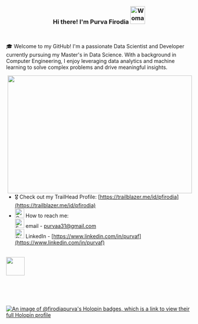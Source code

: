 <h3 align="center"> Hi there! I'm Purva Firodia <img src="https://raw.githubusercontent.com/Tarikul-Islam-Anik/Animated-Fluent-Emojis/master/Emojis/People%20with%20professions/Woman%20Technologist%20Light%20Skin%20Tone.png" alt="Woman Technologist Light Skin Tone" width="40" height="48" /> </h3>
<br>

🎓 Welcome to my GitHub! I'm a passionate Data Scientist and Developer currently pursuing my Master's in Data Science. With a background in Computer Engineering, I enjoy 
  leveraging data analytics and machine learning to solve complex problems and drive meaningful insights.

<img align="right" src="(https://www.flaticon.com/free-sticker/computer-engineer_11471274?term=coding&page=1&position=9&origin=search&related_id=11471274)" width="500" height="320" />

- 🎖️ Check out my TrailHead Profile: [https://trailblazer.me/id/pfirodia](https://trailblazer.me/id/pfirodia)
- <img src="https://raw.githubusercontent.com/Tarikul-Islam-Anik/Animated-Fluent-Emojis/master/Emojis/Objects/Open%20Mailbox%20with%20Raised%20Flag.png" alt="Open Mailbox with Raised Flag" width="25" height="25" /> How to reach me: <br>
  <img src="https://raw.githubusercontent.com/Tarikul-Islam-Anik/Animated-Fluent-Emojis/master/Emojis/Objects/E-Mail.png" alt="E-Mail" width="25" height="25" /> email - purvaa31@gmail.com <br>
  <img src="https://raw.githubusercontent.com/Tarikul-Islam-Anik/Animated-Fluent-Emojis/master/Emojis/Smilies/Dizzy.png" alt="Dizzy" width="25" height="25" /> LinkedIn - 
   [https://www.linkedin.com/in/purvaf](https://www.linkedin.com/in/purvaf)
<br><br>
  
<img src="https://raw.githubusercontent.com/innng/innng/master/assets/kyubey.gif" height="50" />

<br><br><br><br>
[![An image of @firodiapurva's Holopin badges, which is a link to view their full Holopin profile](https://holopin.me/firodiapurva)](https://holopin.io/@firodiapurva)
